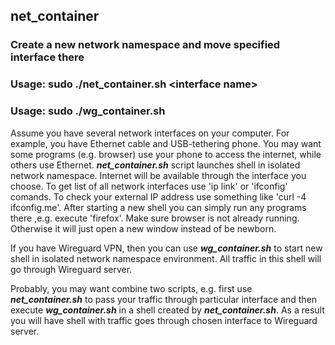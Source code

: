 ## net_container
### Create a new network namespace and move specified interface there
### Usage: sudo ./net_container.sh \<interface name\>
### Usage: sudo ./wg_container.sh

Assume you have several network interfaces on your computer. For example, you have Ethernet cable and USB-tethering phone. You may want some programs (e.g. browser) use your phone to access the internet, while others use Ethernet.
***net_container.sh*** script launches shell in isolated network namespace. Internet will be available through the interface you choose.
To get list of all network interfaces use 'ip link' or 'ifconfig' comands.
To check your external IP address use something like 'curl -4 ifconfig.me'.
After starting a new shell you can simply run any programs there ,e.g. execute 'firefox'.
Make sure browser is not already running.
Otherwise it will just open a new window instead of be newborn.

If you have Wireguard VPN, then you can use ***wg_container.sh*** to start new shell in isolated network namespace environment. All traffic in this shell will go through Wireguard server.

Probably, you may want combine two scripts, e.g. first use ***net_container.sh*** to pass your traffic through particular interface and then execute ***wg_container.sh*** in a shell created by ***net_container.sh***. As a result you will have shell with traffic goes through chosen interface to Wireguard server.
